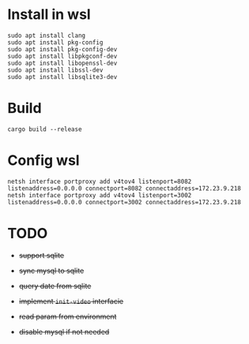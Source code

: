 # Install in wsl

```
sudo apt install clang
sudo apt install pkg-config
sudo apt install pkg-config-dev
sudo apt install libpkgconf-dev
sudo apt install libopenssl-dev
sudo apt install libssl-dev
sudo apt install libsqlite3-dev
```

# Build

```
cargo build --release
```
# Config wsl
```
netsh interface portproxy add v4tov4 listenport=8082 listenaddress=0.0.0.0 connectport=8082 connectaddress=172.23.9.218
netsh interface portproxy add v4tov4 listenport=3002 listenaddress=0.0.0.0 connectport=3002 connectaddress=172.23.9.218
```

# TODO

* ~~support sqlite~~

* ~~sync mysql to sqlite~~

* ~~query date from sqlite~~

* ~~implement `init-video` interfacie~~

* ~~read param from environment~~

* ~~disable mysql if not needed~~
